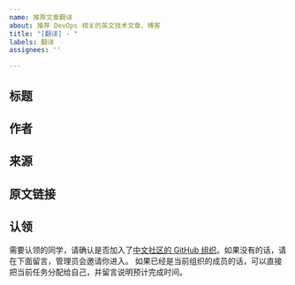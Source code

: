 ```yaml
---
name: 推荐文章翻译
about: 推荐 DevOps 相关的英文技术文章、博客
title: "[翻译] - "
labels: 翻译
assignees: ''

---
```


## 标题

## 作者

## 来源

## 原文链接

## 认领
需要认领的同学，请确认是否加入了[中文社区的 GitHub 组织](https://github.com/orgs/jenkins-zh/people)。如果没有的话，请在下面留言，管理员会邀请你进入。
如果已经是当前组织的成员的话，可以直接把当前任务分配给自己，并留言说明预计完成时间。
